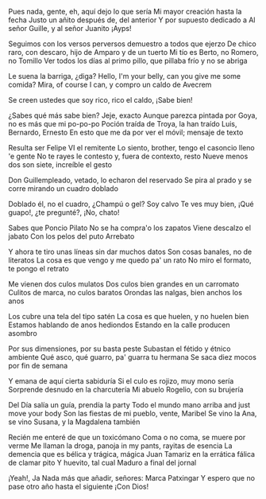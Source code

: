 Pues nada, gente, eh, aquí dejo lo que sería
Mi mayor creación hasta la fecha
Justo un añito después de, del anterior
Y por supuesto dedicado a
Al señor Guille, y al señor Juanito
¡Ayps!

Seguimos con los versos perversos demuestro a todos que ejerzo
De chico raro, con descaro, hijo de Amparo y de un tuerto
Mi tío es Berto, no Romero, no Tomillo
Ver todos los días al primo pillo, que pillaba frío y no se abriga

Le suena la barriga, ¿diga?
Hello, I'm your belly, can you give me some comida?
Mira, of course I can, y compro un caldo de Avecrem

Se creen ustedes que soy rico, rico el caldo, ¡Sabe bien!

¿Sabes qué más sabe bien? Jeje, exacto
Aunque parezca pintada por Goya, no es más que mi po-po-po
Poción traída de Troya, la han traído Luis, Bernardo, Ernesto
En esto que me da por ver el móvil; mensaje de texto

Resulta ser Felipe VI el remitente
Lo siento, brother, tengo el casoncio lleno 'e gente
No te rayes le contesto y, fuera de contexto, resto
Nueve menos dos son siete, increíble el gesto

Don Guillempleado, vetado, lo echaron del reservado
Se pira al prado y se corre mirando un cuadro doblado

Doblado él, no el cuadro, ¿Champú o gel? Soy calvo
Te ves muy bien, ¡Qué guapo!, ¿te pregunté?, ¡No, chato!

Sabes que Poncio Pilato
No se ha compra'o los zapatos
Viene descalzo el jabato
Con los pelos del puto Arrebato

Y ahora te tiro unas líneas sin dar muchos datos
Son cosas banales, no de literatos
La cosa es que vengo y me quedo pa' un rato
No miro el formato, te pongo el retrato

Me vienen dos culos mulatos
Dos culos bien grandes en un carromato
Culitos de marca, no culos baratos
Orondas las nalgas, bien anchos los anos

Los cubre una tela del tipo satén
La cosa es que huelen, y no huelen bien
Estamos hablando de anos hediondos
Estando en la calle producen asombro

Por sus dimensiones, por su basta peste
Subastan el fétido y étnico ambiente
Qué asco, qué guarro, pa' guarra tu hermana
Se saca diez mocos por fin de semana

Y emana de aquí cierta sabiduría
Si el culo es rojizo, muy mono sería
Sorprende desnudo en la charcutería
Mi abuelo Rogelio, con su brujería

Del Día salía un guía, prendía la party
Todo el mundo mano arriba and just move your body
Son las fiestas de mi pueblo, vente, Maribel
Se vino la Ana, se vino Susana, y la Magdalena también

Recién me enteré de que un toxicómano
Coma o no coma, se muere por verme
Me llaman la droga, panoja in my pants, rayitas de esencia
La demencia que es bélica y trágica, mágica
Juan Tamariz en la errática fálica de clamar pito
Y huevito, tal cual Maduro a final del jornal

¡Yeah!, Ja
Nada más que añadir, señores: Marca Patxingar
Y espero que no pase otro año hasta el siguiente
¡Con Dios!
